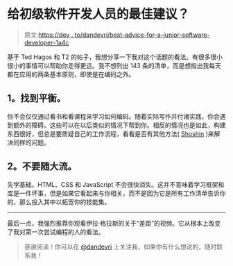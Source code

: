 # 给初级软件开发人员的最佳建议？

> 原文:[https://dev . to/dandevri/best-advice-for-a-junior-software-developer-1a4c](https://dev.to/dandevri/best-advice-for-a-junior-software-developer--1a4c)

基于 Ted Hagos 和 T2 的帖子，我想分享一下我对这个话题的看法。有很多很小很小的事情可以帮助你走得更远。我不想列出 143 条的清单，而是想指出我每天都在应用的两条基本原则，即使是在编码之外。

## 1。找到平衡。

你不会仅仅通过看书和看课程来学习如何编码。随着实际写作并付诸实践，你会遇到额外的障碍。这些可以在以后类似的情况下帮到你。相反的情况也是如此，构建东西很好，但总是要质疑自己的工作流程，看看是否有其他方法( [Shoshin](https://en.wikipedia.org/wiki/Shoshin) )来解决同样的问题。

## 2。不要随大流。

先学基础。HTML、CSS 和 JavaScript 不会很快消失。这并不意味着学习框架和库是一件坏事，但是如果它看起来与你相关，而不是因为它是所有工作清单告诉你的，那么投入其中以拓宽你的技能集。

* * *

最后一点，我强烈推荐你观看伊拉·格拉斯的关于“差距”的视频。它从根本上改变了我对第一次尝试编程的人的看法。

> 感谢阅读！你可以在 [@dandevri](https://dev.to/dandevri) 上关注我，如果你有什么想说的，随时联系我！